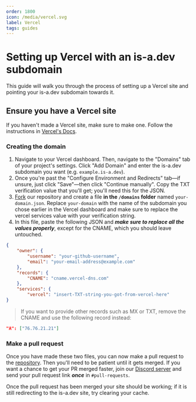 ```yaml
---
order: 1800
icon: /media/vercel.svg
label: Vercel
tags: guides
---
```


# Setting up Vercel with an is-a.dev subdomain

This guide will walk you through the process of setting up a Vercel site and pointing your is-a.dev subdomain towards it.

## Ensure you have a Vercel site

If you haven't made a Vercel site, make sure to make one. Follow the instructions in [Vercel's Docs](https://vercel.com/docs/getting-started-with-vercel).

### Creating the domain

1. Navigate to your Vercel dashboard. Then, navigate to the "Domains" tab of your project's settings. Click "Add Domain" and enter the is-a.dev subdomain you want (e.g. `example.is-a.dev`). 
2. Once you're past the "Configure Environment and Redirects" tab—if unsure, just click "Save"—then click "Continue manually". Copy the TXT verification value that you'll get; you'll need this for the JSON.
3. [Fork](https://github.com/is-a-dev/register/fork) our repository and create a file **in the `/domains` folder** named `your-domain.json`. Replace `your-domain` with the name of the subdomain you chose earlier in the Vercel dashboard and make sure to replace the vercel services value with your verification string.
4. In this file, paste the following JSON and ***make sure to replace all the values properly***, except for the CNAME, which you should leave untouched.

```json
{
    "owner": {
        "username": "your-github-username",
        "email": "your-email-address@example.com"
    },
    "records": {
        "CNAME": "cname.vercel-dns.com"
    },
    "services": {
        "vercel": "insert-TXT-string-you-got-from-vercel-here"
}
```

> If you want to provide other records such as MX or TXT, remove the CNAME and use the following record instead:

```json
"A": ["76.76.21.21"]
```

### Make a pull request

Once you have made these two files, you can now make a pull request to the [repository](https://github.com/is-a-dev/register). Then you'll need to be patient until it gets merged. If you want a chance to get your PR merged faster, join our [Discord server](https://discord.gg/is-a-dev-830872854677422150) and send your pull request link ***once*** in `#pull-requests`.

Once the pull request has been merged your site should be working; if it is still redirecting to the is-a.dev site, try clearing your cache.
